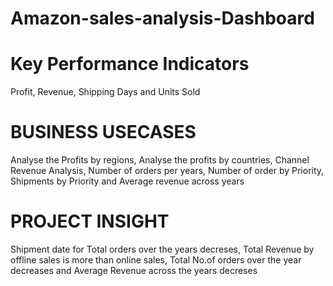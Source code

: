 # Amazon-sales-analysis-Dashboard
# Key Performance Indicators
 Profit,
Revenue,
Shipping Days and 
Units Sold

# BUSINESS USECASES

Analyse the Profits by regions,
Analyse the profits by countries,
Channel Revenue Analysis,
Number of orders per years,
Number of order by Priority,
Shipments by Priority and
Average revenue across years 

# PROJECT INSIGHT
Shipment date for Total orders over the years decreses,
Total Revenue by offline sales is more than online sales,
Total No.of orders over the year decreases and
Average Revenue across the years decreses






